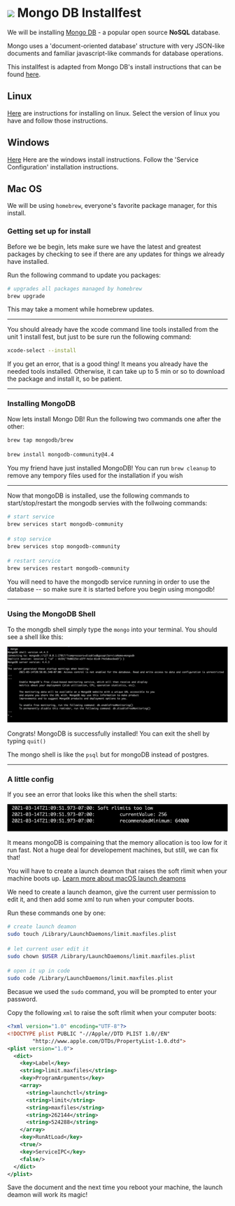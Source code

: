 # ![](https://upload.wikimedia.org/wikipedia/en/thumb/4/45/MongoDB-Logo.svg/2880px-MongoDB-Logo.svg.png) Mongo DB Installfest

We will be installing [Mongo DB](https://www.mongodb.com/) - a popular open source **NoSQL** database. 

Mongo uses a 'document-oriented database' structure with very JSON-like documents and familiar javascript-like commands for database operations.

This installfest is adapted from Mongo DB's install instructions that can be found [here](https://docs.mongodb.com/manual/administration/install-community/).

## Linux

[Here](https://docs.mongodb.com/manual/administration/install-on-linux/) are instructions for installing on linux. Select the version of linux you have and follow those instructions.

## Windows

[Here](https://docs.mongodb.com/manual/tutorial/install-mongodb-on-windows/) Here are the windows install instructions. Follow the 'Service Configuration' installation instructions.

## Mac OS

We will be using `homebrew`, everyone's favorite package manager, for this install.

### Getting set up for install

Before we be begin, lets make sure we have the latest and greatest packages by checking to see if there are any updates for things we already have installed.

Run the following command to update you packages:

```bash
# upgrades all packages managed by homebrew
brew upgrade
```

This may take a moment while homebrew updates.

___

You should already have the xcode command line tools installed from the unit 1 install fest, but just to be sure run the following command:

```bash
xcode-select --install
```

If you get an error, that is a good thing! It means you already have the needed tools installed. Otherwise, it can take up to 5 min or so to download the package and install it, so be patient. 

___

### Installing MongoDB

Now lets install Mongo DB! Run the following two commands one after the other:

```bash
brew tap mongodb/brew

brew install mongodb-community@4.4
```

You my friend have just installed MongoDB! You can run `brew cleanup` to remove any tempory files used for the installation if you wish

___
Now that mongoDB is installed, use the following commands to start/stop/restart the mongodb servies with the follwoing commands:

```bash
# start service
brew services start mongodb-community

# stop service
brew services stop mongodb-community

# restart service
brew services restart mongodb-community
```

You will need to have the mongodb service running in order to use the database -- so make sure it is started before you begin using mongodb!

___

### Using the MongoDB Shell

To the mongdb shell simply type the `mongo` into your terminal. You should see a shell like this:

![mongo db shell](/mongo-shell.png)

Congrats! MongoDB is successfully installed! You can exit the shell by typing `quit()`

The mongo shell is like the `psql` but for mongoDB instead of postgres.

___

### A little config

If you see an error that looks like this when the shell starts:

![shell-error](/error.png)

It means mongoDB is compaining that the memory allocation is too low for it run fast. Not a huge deal for developement machines, but still, we can fix that! 

You will have to create a launch deamon that raises the soft rlimit when your machine boots up. [Learn more about macOS launch deamons](https://developer.apple.com/library/archive/documentation/MacOSX/Conceptual/BPSystemStartup/Chapters/CreatingLaunchdJobs.html)

We need to create a launch deamon, give the current user permission to edit it, and then add some xml to run when your computer boots.

Run these commands one by one:

```bash
# create launch deamon
sudo touch /Library/LaunchDaemons/limit.maxfiles.plist

# let current user edit it
sudo chown $USER /Library/LaunchDaemons/limit.maxfiles.plist

# open it up in code
sudo code /Library/LaunchDaemons/limit.maxfiles.plist
```

Becasue we used the `sudo` command, you will be prompted to enter your password.

Copy the following `xml` to raise the soft rlimit when your computer boots:

```xml
<?xml version="1.0" encoding="UTF-8"?>
<!DOCTYPE plist PUBLIC "-//Apple//DTD PLIST 1.0//EN"
        "http://www.apple.com/DTDs/PropertyList-1.0.dtd">
<plist version="1.0">
  <dict>
    <key>Label</key>
    <string>limit.maxfiles</string>
    <key>ProgramArguments</key>
    <array>
      <string>launchctl</string>
      <string>limit</string>
      <string>maxfiles</string>
      <string>262144</string>
      <string>524288</string>
    </array>
    <key>RunAtLoad</key>
    <true/>
    <key>ServiceIPC</key>
    <false/>
  </dict>
</plist>
```

Save the document and the next time you reboot your machine, the launch deamon will work its magic!

